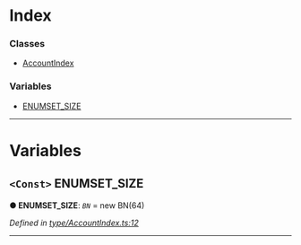 

# Index

### Classes

* [AccountIndex](../classes/_type_accountindex_.accountindex.md)

### Variables

* [ENUMSET_SIZE](_type_accountindex_.md#enumset_size)

---

# Variables

<a id="enumset_size"></a>

## `<Const>` ENUMSET_SIZE

**● ENUMSET_SIZE**: *`BN`* =  new BN(64)

*Defined in [type/AccountIndex.ts:12](https://github.com/polkadot-js/api/blob/8502396/packages/types/src/type/AccountIndex.ts#L12)*

___

